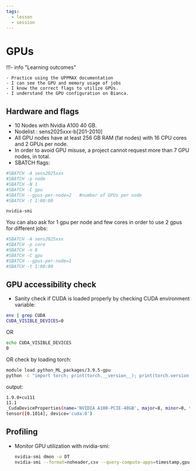 ```yaml
---
tags:
  - lesson
  - session
---
```


# GPUs

!!!- info "Learning outcomes"

    - Practice using the UPPMAX documentation
    - I can see the GPU and memory usage of jobs
    - I know the correct flags to utilize GPUs.
    - I understand the GPU configuration on Bianca.


## Hardware and flags

- 10 Nodes with Nvidia A100 40 GB.
- Nodelist : sens2025xxx-b\[201-2010\]
- All GPU nodes have at least 256 GB RAM (fat nodes) with 16 CPU cores and 2 GPUs per node.
- In order to avoid GPU misuse, a project cannot request more than 7 GPU nodes, in total.
- SBATCH flags:

```bash
#SBATCH -A sens2025xxx
#SBATCH -p node
#SBATCH -N 1
#SBATCH -C gpu
#SBATCH --gpus-per-node=2   #number of GPUs per node
#SBATCH -t 1:00:00

nvidia-smi
```

You can also ask for 1 gpu per node and few cores in order to use 2 gpus for different jobs:

```bash
#SBATCH -A sens2025xxx
#SBATCH -p core
#SBATCH -n 8
#SBATCH -C gpu
#SBATCH --gpus-per-node=1
#SBATCH -t 1:00:00
```

## GPU accessibility check

- Sanity check if CUDA is loaded properly by checking CUDA environment variable:

```bash
env | grep CUDA
CUDA_VISIBLE_DEVICES=0
```

OR

```bash
echo CUDA_VISIBLE_DEVICES
0
```

OR check by loading torch:

```bash
module load python_ML_packages/3.9.5-gpu
python -c "import torch; print(torch.__version__); print(torch.version.cuda); print(torch.cuda.get_device_properties(0)); print(torch.randn(1).cuda())"
```

output:

```bash
1.9.0+cu111
11.1
_CudaDeviceProperties(name='NVIDIA A100-PCIE-40GB', major=8, minor=0, total_memory=40326MB, multi_processor_count=108)
tensor([0.1014], device='cuda:0')
```


## Profiling

- Monitor GPU utilization with nvidia-smi:

    ```bash
    nvidia-smi dmon -o DT
    nvidia-smi --format=noheader,csv --query-compute-apps=timestamp,gpu_name,pid,name,used_memory --loop=1 -f sample_run.log
    ```

